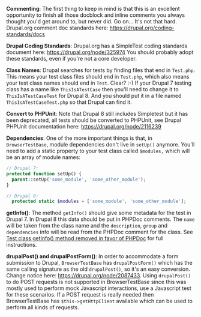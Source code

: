 **Commenting**: The first thing to keep in mind is that this is an excellent opportunity to finish all those docblock and inline comments you always thought you'd get around to, but never did. Go on... It's not that hard. Drupal.org comment doc standards here: <https://drupal.org/coding-standards/docs>

**Drupal Coding Standards**: Drupal.org has a SimpleTest coding standards document here: <https://drupal.org/node/325974> You should probably adopt these standards, even if you're not a core developer.

**Class Names**: Drupal searches for tests by finding files that end in `Test.php`. This means your test class files should end in `Test.php`, which also means your test class names should end in `Test`. Clear? :-) If your Drupal 7 testing class has a name like `ThisIsATestCase` then you'll need to change it to `ThisIsATestCaseTest` for Drupal 8\. And you should put it in a file named `ThisIsATestCaseTest.php` so that Drupal can find it.

**Convert to PHPUnit**: Note that Drupal 8 still includes Simpletest but it has been deprecated, all tests should be converted to PHPUnit, see Drupal PHPUnit documentation here: <https://drupal.org/node/2116239>

**Dependencies**: One of the more important things is that, in `BrowserTestBase`, module dependencies don't live in `setUp()` anymore. You'll need to add a static property to your test class called `$modules,` which will be an array of module names:


```php
// Drupal 7:
protected function setUp() {
  parent::setUp('some_module', 'some_other_module');
}

// Drupal 8:
  protected static $modules = ['some_module', 'some_other_module'];

```

**getInfo()**: The method `getInfo()` should give some metadata for the test in Drupal 7\. In Drupal 8 this data should be put in PHPDoc comments. The `name` will be taken from the class name and the `description`, `group` and `dependencies` info will be read from the PHPDoc comment for the class. See [Test class getInfo() method removed in favor of PHPDoc](https://www.drupal.org/node/2301125) for full instructions.

**drupalPost() and drupalPostForm()**: In order to accommodate a form submission to Drupal, `BrowserTestBase` has `drupalPostForm()` which has the same calling signature as the old `drupalPost()`, so it's an easy conversion. Change notice here: <https://drupal.org/node/2087433>. Using `drupalPost()` to do POST requests is not supported in BrowserTestBase since this was mostly used to perform mock Javascript interactions, use a Javascript test for these scenarios. If a POST request is really needed then BrowserTestBase has `$this->getHttpClient` available which can be used to perform all kinds of requests.